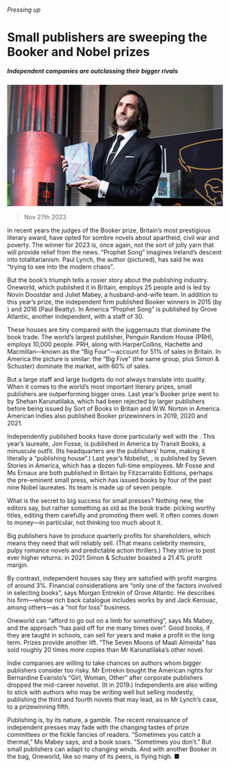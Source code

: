 ###### Pressing up

# Small publishers are sweeping the Booker and Nobel prizes 

##### Independent companies are outclassing their bigger rivals 

![image](images/20231202_CUP001.jpg) 

> Nov 27th 2023 

In recent years the judges of the Booker prize, Britain’s most prestigious literary award, have opted for sombre novels about apartheid, civil war and poverty. The winner for 2023 is, once again, not the sort of jolly yarn that will provide relief from the news. “Prophet Song” imagines Ireland’s descent into totalitarianism. Paul Lynch, the author (pictured), has said he was “trying to see into the modern chaos”.

But the book’s triumph tells a rosier story about the publishing industry. Oneworld, which published it in Britain, employs 25 people and is led by Novin Doostdar and Juliet Mabey, a husband-and-wife team. In addition to this year’s prize, the independent firm published Booker winners in 2015 (by ) and 2016 (Paul Beatty). In America “Prophet Song” is published by Grove Atlantic, another independent, with a staff of 30.

These houses are tiny compared with the juggernauts that dominate the book trade. The world’s largest publisher, Penguin Random House (PRH), employs 10,000 people. PRH, along with HarperCollins, Hachette and Macmillan—known as the “Big Four”—account for 51% of sales in Britain. In America the picture is similar: the “Big Five” (the same group, plus Simon &amp; Schuster) dominate the market, with 60% of sales. 

But a large staff and large budgets do not always translate into quality. When it comes to the world’s most important literary prizes, small publishers are outperforming bigger ones. Last year’s Booker prize went to  by Shehan Karunatilaka, which had been rejected by larger publishers before being issued by Sort of Books in Britain and W.W. Norton in America. American indies also published Booker prizewinners in 2019, 2020 and 2021. 

Independently published books have done particularly well with the . This year’s laureate, Jon Fosse, is published in America by Transit Books, a minuscule outfit. (Its headquarters are the publishers’ home, making it literally a “publishing house”.) Last year’s Nobelist, , is published by Seven Stories in America, which has a dozen full-time employees. Mr Fosse and Ms Ernaux are both published in Britain by Fitzcarraldo Editions, perhaps the pre-eminent small press, which has issued books by four of the past nine Nobel laureates. Its team is made up of seven people.

What is the secret to big success for small presses? Nothing new, the editors say, but rather something as old as the book trade: picking worthy titles, editing them carefully and promoting them well. It often comes down to money—in particular, not thinking too much about it. 

Big publishers have to produce quarterly profits for shareholders, which means they need  that will reliably sell. (That means celebrity memoirs, pulpy romance novels and predictable action thrillers.) They strive to post ever higher returns: in 2021 Simon &amp; Schuster boasted a 21.4% profit margin. 

By contrast, independent houses say they are satisfied with profit margins of around 3%. Financial considerations are “only one of the factors involved in selecting books”, says Morgan Entrekin of Grove Atlantic. He describes his firm—whose rich back catalogue includes works by  and Jack Kerouac, among others—as a “not for loss” business. 

Oneworld can “afford to go out on a limb for something”, says Ms Mabey, and the approach “has paid off for me many times over”. Good books, if they are taught in schools, can sell for years and make a profit in the long term. Prizes provide another lift. “The Seven Moons of Maali Almeida” has sold roughly 20 times more copies than Mr Karunatilaka’s other novel.

Indie companies are willing to take chances on authors whom bigger publishers consider too risky. Mr Entrekin bought the American rights for Bernardine Evaristo’s “Girl, Woman, Other” after corporate publishers dropped the mid-career novelist. (It  in 2019.) Independents are also willing to stick with authors who may be writing well but selling modestly, publishing the third and fourth novels that may lead, as in Mr Lynch’s case, to a prizewinning fifth. 

Publishing is, by its nature, a gamble. The recent renaissance of independent presses may fade with the changing tastes of prize committees or the fickle fancies of readers. “Sometimes you catch a thermal,” Ms Mabey says, and a book soars. “Sometimes you don’t.” But small publishers can adapt to changing winds. And with another Booker in the bag, Oneworld, like so many of its peers, is flying high. ■



